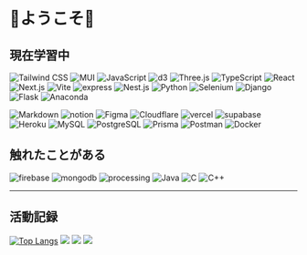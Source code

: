 # 💐ようこそ💐

## 現在学習中
![Tailwind CSS](https://skillicons.dev/icons?i=tailwind)
![MUI](https://skillicons.dev/icons?i=mui)
![JavaScript](https://skillicons.dev/icons?i=javascript)
![d3](https://skillicons.dev/icons?i=d3)
![Three.js](https://skillicons.dev/icons?i=threejs)
![TypeScript](https://skillicons.dev/icons?i=typescript)
![React](https://skillicons.dev/icons?i=react)
![Next.js](https://skillicons.dev/icons?i=nextjs)
![Vite](https://skillicons.dev/icons?i=vite)
![express](https://skillicons.dev/icons?i=express)
![Nest.js](https://skillicons.dev/icons?i=nestjs)
![Python](https://skillicons.dev/icons?i=py)
![Selenium](https://skillicons.dev/icons?i=selenium)
![Django](https://skillicons.dev/icons?i=django)
![Flask](https://skillicons.dev/icons?i=flask)
![Anaconda](https://skillicons.dev/icons?i=anaconda)

![Markdown](https://skillicons.dev/icons?i=md)
![notion](https://skillicons.dev/icons?i=notion)
![Figma](https://skillicons.dev/icons?i=figma)
![Cloudflare](https://skillicons.dev/icons?i=cloudflare)
![vercel](https://skillicons.dev/icons?i=vercel)
![supabase](https://skillicons.dev/icons?i=supabase)
![Heroku](https://skillicons.dev/icons?i=heroku)
![MySQL](https://skillicons.dev/icons?i=mysql)
![PostgreSQL](https://skillicons.dev/icons?i=postgres)
![Prisma](https://skillicons.dev/icons?i=prisma)
![Postman](https://skillicons.dev/icons?i=postman)
![Docker](https://skillicons.dev/icons?i=docker)

## 触れたことがある
![firebase](https://skillicons.dev/icons?i=firebase)
![mongodb](https://skillicons.dev/icons?i=mongodb)
![processing](https://skillicons.dev/icons?i=processing)
![Java](https://skillicons.dev/icons?i=java)
![C](https://skillicons.dev/icons?i=c)
![C++](https://skillicons.dev/icons?i=cpp)


---
## 活動記録
[![Top Langs](https://github-readme-stats.vercel.app/api/top-langs/?username=shimaf4979&layout=donut)](https://github.com/anuraghazra/github-readme-stats)
![](http://github-profile-summary-cards.vercel.app/api/cards/repos-per-language?username=shimaf4979&theme=default)
![](http://github-profile-summary-cards.vercel.app/api/cards/stats?username=shimaf4979&theme=default)
![](http://github-profile-summary-cards.vercel.app/api/cards/profile-details?username=shimaf4979&theme=default)


<!--
**shimaf4979/shimaf4979** is a ✨ _special_ ✨ repository because its `README.md` (this file) appears on your GitHub profile.

Here are some ideas to get you started:

- 🔭 I’m currently working on ...
- 🌱 I’m currently learning ...
- 👯 I’m looking to collaborate on ...
- 🤔 I’m looking for help with ...
- 💬 Ask me about ...
- 📫 How to reach me: ...
- 😄 Pronouns: ...
- ⚡ Fun fact: ...
-->
